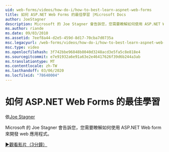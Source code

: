 ```yaml
---
uid: web-forms/videos/how-do-i/how-to-best-learn-aspnet-web-forms
title: 如何 ASP.NET Web Forms 的最佳學習 |Microsoft Docs
author: JoeStagner
description: Microsoft 的 Joe Stagner 會告訴您，您需要瞭解如何使用 ASP.NET Web form 來開發 web 應用程式。
ms.author: riande
ms.date: 09/03/2010
ms.assetid: 7eef8a44-d2e5-459d-8d17-70cba7d0735a
msc.legacyurl: /web-forms/videos/how-do-i/how-to-best-learn-aspnet-web-forms
msc.type: video
ms.openlocfilehash: 3f742bbe96848b8040d3248acd3e5fa5c8e818e4
ms.sourcegitcommit: e7e91932a6e91a63e2e46417626f39d6b244a3ab
ms.translationtype: MT
ms.contentlocale: zh-TW
ms.lasthandoff: 03/06/2020
ms.locfileid: "78640004"
---
```

# <a name="how-to-best-learn-aspnet-web-forms"></a>如何 ASP.NET Web Forms 的最佳學習

依[Joe Stagner](https://github.com/JoeStagner)

Microsoft 的 Joe Stagner 會告訴您，您需要瞭解如何使用 ASP.NET Web form 來開發 web 應用程式。

[&#9654;觀看影片（3分鐘）](https://channel9.msdn.com/Blogs/ASP-NET-Site-Videos/how-to-best-learn-aspnet-web-forms)
